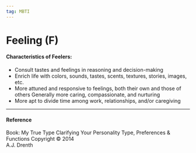 ```yaml
---
tag: MBTI
---
```


# Feeling (F)

#### Characteristics of Feelers:
- Consult tastes and feelings in reasoning and decision-making
- Enrich life with colors, sounds, tastes, scents, textures, stories, images, etc. 
- More attuned and responsive to feelings, both their own and those of others Generally more caring, compassionate, and nurturing
- More apt to divide time among work, relationships, and/or caregiving

---

#### Reference
Book: My True Type
Clarifying Your Personality Type, Preferences & Functions
Copyright © 2014  
A.J. Drenth